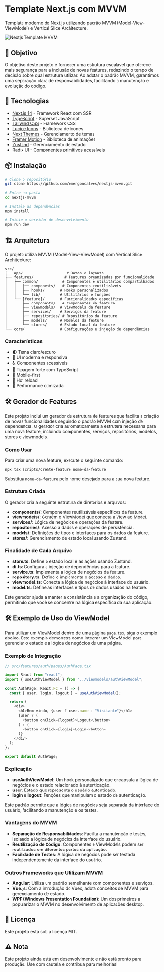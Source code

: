 # Template Next.js com MVVM

Template moderno de Next.js utilizando padrão MVVM (Model-View-ViewModel) e Vertical Slice Architecture.

![Nextjs Template MVVM](https://github.com/user-attachments/assets/c4f695bd-ec1b-4fe6-98fa-524ad7dd9a09)


## 🎯 Objetivo

O objetivo deste projeto é fornecer uma estrutura escalável que oferece mais segurança para a inclusão de novas features, reduzindo o tempo de decisão sobre qual estrutura utilizar. Ao adotar o padrão MVVM, garantimos uma separação clara de responsabilidades, facilitando a manutenção e evolução do código.

## 🚀 Tecnologias

- [Next.js 14](https://nextjs.org/) - Framework React com SSR
- [TypeScript](https://www.typescriptlang.org/) - Superset JavaScript
- [Tailwind CSS](https://tailwindcss.com/) - Framework CSS
- [Lucide Icons](https://lucide.dev/) - Biblioteca de ícones
- [Next Themes](https://github.com/pacocoursey/next-themes) - Gerenciamento de temas
- [Framer Motion](https://www.framer.com/motion/) - Biblioteca de animações
- [Zustand](https://github.com/pmndrs/zustand) - Gerenciamento de estado
- [Radix UI](https://www.radix-ui.com/) - Componentes primitivos acessíveis

## 📦 Instalação

```bash
# Clone o repositório
git clone https://github.com/emergoncalves/nextjs-mvvm.git

# Entre na pasta
cd nextjs-mvvm

# Instale as dependências
npm install

# Inicie o servidor de desenvolvimento
npm run dev
```

## 🏗️ Arquitetura

O projeto utiliza MVVM (Model-View-ViewModel) com Vertical Slice Architecture:

```
src/
├── app/                    # Rotas e layouts
├── features/              # Features organizadas por funcionalidade
│   ├── common/           # Componentes e utilitários compartilhados
│   │   ├── components/   # Componentes reutilizáveis
│   │   ├── hooks/       # Hooks personalizados
│   │   └── lib/         # Utilitários e funções
│   └── [feature]/       # Funcionalidades específicas
│       ├── components/   # Componentes da feature
│       ├── viewmodels/  # ViewModels da feature
│       ├── services/    # Serviços da feature
│       ├── repositories/ # Repositórios da feature
│       ├── models/      # Modelos da feature
│       └── stores/      # Estado local da feature
└── core/                # Configurações e injeção de dependências
```

### Características

- 🌓 Tema claro/escuro
- 🎨 UI moderna e responsiva
- ♿ Componentes acessíveis
- 🎯 Tipagem forte com TypeScript
- 📱 Mobile-first
- 🔄 Hot reload
- 🚀 Performance otimizada

## 🛠️ Gerador de Features

Este projeto inclui um gerador de estrutura de features que facilita a criação de novas funcionalidades seguindo o padrão MVVM com injeção de dependência. O gerador cria automaticamente a estrutura necessária para uma nova feature, incluindo componentes, serviços, repositórios, modelos, stores e viewmodels.

### Como Usar

Para criar uma nova feature, execute o seguinte comando:

```bash
npx tsx scripts/create-feature nome-da-feature
```

Substitua `nome-da-feature` pelo nome desejado para a sua nova feature.

### Estrutura Criada

O gerador cria a seguinte estrutura de diretórios e arquivos:

- **components/**: Componentes reutilizáveis específicos da feature.
- **viewmodels/**: Contém o ViewModel que conecta a View ao Model.
- **services/**: Lógica de negócios e operações da feature.
- **repositories/**: Acesso a dados e operações de persistência.
- **models/**: Definições de tipos e interfaces para os dados da feature.
- **stores/**: Gerenciamento de estado local usando Zustand.

### Finalidade de Cada Arquivo

- **store.ts**: Define o estado local e as ações usando Zustand.
- **di.ts**: Configura a injeção de dependências para a feature.
- **service.ts**: Implementa a lógica de negócios da feature.
- **repository.ts**: Define e implementa o acesso a dados.
- **viewmodel.ts**: Conecta a lógica de negócios à interface do usuário.
- **model.ts**: Define as interfaces e tipos de dados usados na feature.

Este gerador ajuda a manter a consistência e a organização do código, permitindo que você se concentre na lógica específica da sua aplicação.

## 🛠️ Exemplo de Uso do ViewModel

Para utilizar um ViewModel dentro de uma página `page.tsx`, siga o exemplo abaixo. Este exemplo demonstra como integrar um ViewModel para gerenciar o estado e a lógica de negócios de uma página.

### Exemplo de Integração

```typescript
// src/features/auth/pages/AuthPage.tsx

import React from "react";
import { useAuthViewModel } from "../viewmodels/authViewModel";

const AuthPage: React.FC = () => {
  const { user, login, logout } = useAuthViewModel();

  return (
    <div>
      <h1>Bem-vindo, {user ? user.name : "Visitante"}</h1>
      {user ? (
        <button onClick={logout}>Logout</button>
      ) : (
        <button onClick={login}>Login</button>
      )}
    </div>
  );
};

export default AuthPage;
```

### Explicação

- **useAuthViewModel**: Um hook personalizado que encapsula a lógica de negócios e o estado relacionado à autenticação.
- **user**: Estado que representa o usuário autenticado.
- **login** e **logout**: Funções que manipulam o estado de autenticação.

Este padrão permite que a lógica de negócios seja separada da interface do usuário, facilitando a manutenção e os testes.

### Vantagens do MVVM

- **Separação de Responsabilidades**: Facilita a manutenção e testes, isolando a lógica de negócios da interface do usuário.
- **Reutilização de Código**: Componentes e ViewModels podem ser reutilizados em diferentes partes da aplicação.
- **Facilidade de Testes**: A lógica de negócios pode ser testada independentemente da interface do usuário.

### Outros Frameworks que Utilizam MVVM

- **Angular**: Utiliza um padrão semelhante com componentes e serviços.
- **Vue.js**: Com a introdução do Vuex, adota conceitos de MVVM para gerenciamento de estado.
- **WPF (Windows Presentation Foundation)**: Um dos primeiros a popularizar o MVVM no desenvolvimento de aplicações desktop.

## 📝 Licença

Este projeto está sob a licença MIT.

## ⚠️ Nota

Este projeto ainda está em desenvolvimento e não está pronto para produção. Use com cautela e contribua para melhorias!
